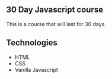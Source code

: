 ## 30 Day Javascript course

This is a course that will last for 30 days.

## Technologies
 - HTML
 - CSS
 - Vanilla Javascript